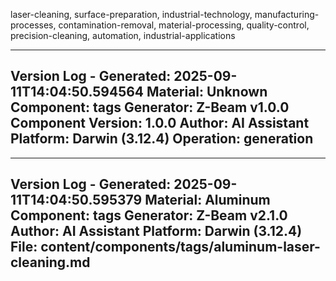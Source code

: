 laser-cleaning, surface-preparation, industrial-technology, manufacturing-processes, contamination-removal, material-processing, quality-control, precision-cleaning, automation, industrial-applications

---
Version Log - Generated: 2025-09-11T14:04:50.594564
Material: Unknown
Component: tags
Generator: Z-Beam v1.0.0
Component Version: 1.0.0
Author: AI Assistant
Platform: Darwin (3.12.4)
Operation: generation
---

---
Version Log - Generated: 2025-09-11T14:04:50.595379
Material: Aluminum
Component: tags
Generator: Z-Beam v2.1.0
Author: AI Assistant
Platform: Darwin (3.12.4)
File: content/components/tags/aluminum-laser-cleaning.md
---